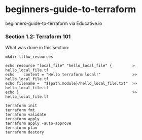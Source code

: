 # beginners-guide-to-terraform
beginners-guide-to-terraform via Educative.io

### Section 1.2: Terraform 101
What was done in this section:

```
mkdir ltthw_resources 

echo resource "local_file" "hello_local_file" {         >    hello_local_file.tf
echo    content = "Hello terraform local!"              >>   hello_local_file.tf
echo filename =  "${path.module}/hello_local_file.txt"  >>   hello_local_file.tf
echo }                                                  >>   hello_local_file.tf

terraform init
terraform fmt
terraform validate
terraform apply
terraform apply -auto-approve
terraform plan
terraform destory
```
